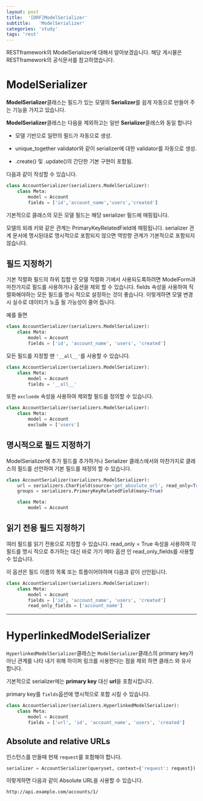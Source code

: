 ```yaml
---
layout: post
title:  '[DRF]ModelSerializer'
subtitle:   'ModelSerializer'
categories: 'study'
tags: 'rest'
---
```


RESTframework의 ModelSerializer에 대해서 알아보겠습니다. 해당 게시물은 RESTframework의 공식문서를 참고하였습니다.

# ModelSerializer

**ModelSerializer**클래스는 필드가 있는 모델의 **Serializer**를 쉽게 자동으로 만들어 주는 기능을 가지고 있습니다.

**ModelSerializer**클래스는 다음을 제외하고는 일반 **Serializer**클래스와 동일 합니다

* 모델 기반으로 일련의 필드가 자동으로 생성.

* unique_together validator와 같이 serializer에 대한 validator를 자동으로 생성.

* .create() 및 .update()의 간단한 기본 구현이 포함됨.

다음과 같이 작성할 수 있습니다.

```python
class AccountSerializer(serializers.ModelSerializer):
    class Meta:
        model = Account
        fields = ['id','account_name','users','created']
```

기본적으로 클래스의 모든 모델 필드는 해당 serializer 필드에 매핑됩니다.

모델의 외래 키와 같은 관계는 PrimaryKeyRelatedField에 매핑됩니다. serializer 관계 문서에 명시된대로 명시적으로 포함되지 않으면 역방향 관계가 기본적으로 포함되지 않습니다.

## 필드 지정하기

기본 직렬화 필드의 하위 집합 만 모델 직렬화 기에서 사용되도록하려면 ModelForm과 마찬가지로 필드를 사용하거나 옵션을 제외 할 수 있습니다. fields 속성을 사용하여 직렬화해야하는 모든 필드를 명시 적으로 설정하는 것이 좋습니다. 이렇게하면 모델 변경시 실수로 데이터가 노출 될 가능성이 줄어 듭니다.

예를 들면 
```python
class AccountSerializer(serializers.ModelSerializer):
    class Meta:
        model = Account
        fields = ['id', 'account_name', 'users', 'created']
```

모든 필드를 지정할 땐 ``'__all__'``를 사용할 수 있습니다.

```python
class AccountSerializer(serializers.ModelSerializer):
    class Meta:
        model = Account
        fields = '__all__'
```

또한 ``excluede`` 속성을 사용하여 제외할 필드를 정의할 수 있습니다.

```python
class AccountSerializer(serializers.ModelSerializer):
    class Meta:
        model = Account
        exclude = ['users']
```

## 명시적으로 필드 지정하기

ModelSerializer에 추가 필드를 추가하거나 Serializer 클래스에서와 마찬가지로 클래스의 필드를 선언하여 기본 필드를 재정의 할 수 있습니다.

```python
class AccountSerializer(serializers.ModelSerializer):
    url = serializers.CharField(source='get_absolute_url', read_only=True)
    groups = serializers.PrimaryKeyRelatedField(many=True)

    class Meta:
        model = Account
```

## 읽기 전용 필드 지정하기


여러 필드를 읽기 전용으로 지정할 수 있습니다. read_only = True 속성을 사용하여 각 필드를 명시 적으로 추가하는 대신 바로 가기 메타 옵션 인 read_only_fields를 사용할 수 있습니다.

이 옵션은 필드 이름의 목록 또는 튜플이어야하며 다음과 같이 선언됩니다.

```python
class AccountSerializer(serializers.ModelSerializer):
    class Meta:
        model = Account
        fields = ['id', 'account_name', 'users', 'created']
        read_only_fields = ['account_name']
```
---

# HyperlinkedModelSerializer

``HyperlinkedModelSerializer``클래스는 ``ModelSerializer``클래스의 primary key가 아닌 관계를 나타 내기 위해 하이퍼 링크를 사용한다는 점을 제외 하면 클래스 와 유사 합니다.

기본적으로 serializer에는 **primary key** 대신 **url**을 포함시킵니다.

primary key를 ``fields``옵션에 명시적으로 포함 시킬 수 있습니다.

```python
class AccountSerializer(serializers.HyperlinkedModelSerializer):
    class Meta:
        model = Account
        fields = ['url', 'id', 'account_name', 'users', 'created']
```

## Absolute and relative URLs

인스턴스를 만들때 현재 ``request``를 포함해야 합니다.

```python
serializer = AccountSerializer(queryset, context={'request': request})
```

이렇게하면 다음과 같이 Absolute URL을 사용할 수 있습니다.
```
http://api.example.com/accounts/1/
```


